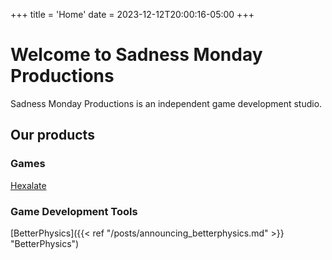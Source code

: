 +++
title = 'Home'
date = 2023-12-12T20:00:16-05:00
+++

# Welcome to Sadness Monday Productions

Sadness Monday Productions is an independent game development studio.

## Our products

### Games

[Hexalate](https://play.google.com/store/apps/details?id=com.sadnessMonday.hexalate)

### Game Development Tools

[BetterPhysics]({{< ref "/posts/announcing_betterphysics.md" >}} "BetterPhysics")

